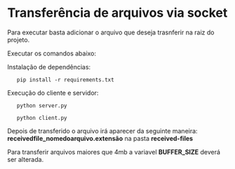 # Transferência de arquivos via socket

Para executar basta adicionar o arquivo que deseja trasnferir na raiz do projeto.

Executar os comandos abaixo:

Instalação de dependências:

```
   pip install -r requirements.txt
```

Execução do cliente e servidor:

```
   python server.py

   python client.py
```

Depois de transferido o arquivo irá aparecer da seguinte maneira: <strong>receivedfile_nomedoarquivo.extensão</strong> na pasta <strong>received-files</strong>

Para transferir arquivos maiores que 4mb a variavel <strong>BUFFER_SIZE</strong> deverá ser alterada.
